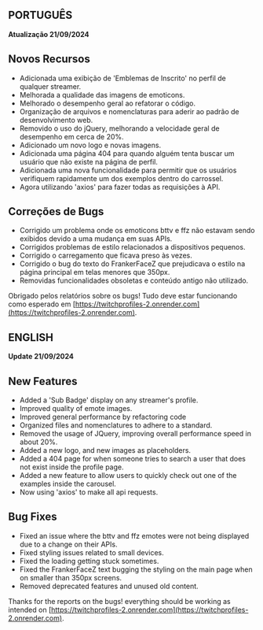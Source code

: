 ## PORTUGUÊS 

**Atualização 21/09/2024**

## Novos Recursos
- Adicionada uma exibição de 'Emblemas de Inscrito' no perfil de qualquer streamer.
- Melhorada a qualidade das imagens de emoticons.
- Melhorado o desempenho geral ao refatorar o código.
- Organização de arquivos e nomenclaturas para aderir ao padrão de desenvolvimento web.
- Removido o uso do jQuery, melhorando a velocidade geral de desempenho em cerca de 20%.
- Adicionado um novo logo e novas imagens.
- Adicionada uma página 404 para quando alguém tenta buscar um usuário que não existe na página de perfil.
- Adicionada uma nova funcionalidade para permitir que os usuários verifiquem rapidamente um dos exemplos dentro do carrossel.
- Agora utilizando 'axios' para fazer todas as requisições à API.

## Correções de Bugs
- Corrigido um problema onde os emoticons bttv e ffz não estavam sendo exibidos devido a uma mudança em suas APIs.
- Corrigidos problemas de estilo relacionados a dispositivos pequenos.
- Corrigido o carregamento que ficava preso às vezes.
- Corrigido o bug do texto do FrankerFaceZ que prejudicava o estilo na página principal em telas menores que 350px.
- Removidas funcionalidades obsoletas e conteúdo antigo não utilizado.

Obrigado pelos relatórios sobre os bugs! Tudo deve estar funcionando como esperado em [https://twitchprofiles-2.onrender.com](https://twitchprofiles-2.onrender.com).

## ENGLISH

**Update 21/09/2024**

## New Features
- Added a 'Sub Badge' display on any streamer's profile.
- Improved quality of emote images.
- Improved general performance by refactoring code
- Organized files and nomenclatures to adhere to a standard.
- Removed the usage of JQuery, improving overall performance speed in about 20%.
- Added a new logo, and new images as placeholders.
- Added a 404 page for when someone tries to search a user that does not exist inside the profile page.
- Added a new feature to allow users to quickly check out one of the examples inside the carousel.
- Now using 'axios' to make all api requests.

## Bug Fixes
- Fixed an issue where the bttv and ffz emotes were not being displayed due to a change on their APIs.
- Fixed styling issues related to small devices.
- Fixed the loading getting stuck sometimes.
- Fixed the FrankerFaceZ text bugging the styling on the main page when on smaller than 350px screens.
- Removed deprecated features and unused old content.

Thanks for the reports on the bugs! everything should be working as intended on [https://twitchprofiles-2.onrender.com](https://twitchprofiles-2.onrender.com).
